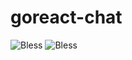 # goreact-chat

![Bless](https://cdn.rawgit.com/LunaGao/BlessYourCodeTag/master/tags/god.svg)
![Bless](https://cdn.rawgit.com/LunaGao/BlessYourCodeTag/master/tags/ramen.svg)

